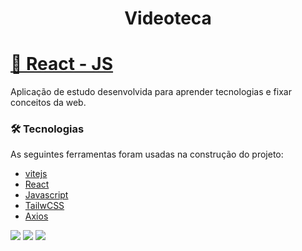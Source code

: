 <h1 align="center">Videoteca</h1>

<h1>
    <a href="https://pt-br.reactjs.org/">🔗 React - JS</a>
</h1>

<p>Aplicação de estudo desenvolvida para aprender tecnologias e fixar conceitos da web.</p>


### 🛠 Tecnologias

As seguintes ferramentas foram usadas na construção do projeto:
- [vitejs](https://vitejs.dev/)
- [React](https://pt-br.reactjs.org/)
- [Javascript](https://www.javascript.com/)
- [TailwCSS](https://tailwindcss.com/)
- [Axios](https://axios-http.com/ptbr/docs/intro)

![](https://github.com/huri3l/videoteca/blob/main/images/homepage_novideo.png)
![](https://github.com/huri3l/videoteca/blob/main/images/modal.png)
![](https://github.com/huri3l/videoteca/blob/main/images/mobile.png)
